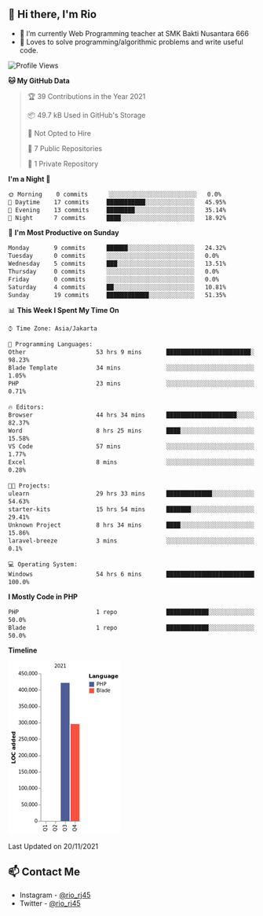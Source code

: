 ## 👋 Hi there, I'm Rio 

-  🔭 I’m currently Web Programming teacher at SMK Bakti Nusantara 666
-  💬 Loves to solve programming/algorithmic problems and write useful code.

<!--START_SECTION:waka-->
![Profile Views](http://img.shields.io/badge/Profile%20Views-213-blue)

**🐱 My GitHub Data** 

> 🏆 39 Contributions in the Year 2021
 > 
> 📦 49.7 kB Used in GitHub's Storage 
 > 
> 🚫 Not Opted to Hire
 > 
> 📜 7 Public Repositories 
 > 
> 🔑 1 Private Repository 
 > 
**I'm a Night 🦉** 

```text
🌞 Morning    0 commits      ░░░░░░░░░░░░░░░░░░░░░░░░░   0.0% 
🌆 Daytime    17 commits     ███████████░░░░░░░░░░░░░░   45.95% 
🌃 Evening    13 commits     ████████░░░░░░░░░░░░░░░░░   35.14% 
🌙 Night      7 commits      ████░░░░░░░░░░░░░░░░░░░░░   18.92%

```
📅 **I'm Most Productive on Sunday** 

```text
Monday       9 commits      ██████░░░░░░░░░░░░░░░░░░░   24.32% 
Tuesday      0 commits      ░░░░░░░░░░░░░░░░░░░░░░░░░   0.0% 
Wednesday    5 commits      ███░░░░░░░░░░░░░░░░░░░░░░   13.51% 
Thursday     0 commits      ░░░░░░░░░░░░░░░░░░░░░░░░░   0.0% 
Friday       0 commits      ░░░░░░░░░░░░░░░░░░░░░░░░░   0.0% 
Saturday     4 commits      ██░░░░░░░░░░░░░░░░░░░░░░░   10.81% 
Sunday       19 commits     ████████████░░░░░░░░░░░░░   51.35%

```


📊 **This Week I Spent My Time On** 

```text
⌚︎ Time Zone: Asia/Jakarta

💬 Programming Languages: 
Other                    53 hrs 9 mins       ████████████████████████░   98.23% 
Blade Template           34 mins             ░░░░░░░░░░░░░░░░░░░░░░░░░   1.05% 
PHP                      23 mins             ░░░░░░░░░░░░░░░░░░░░░░░░░   0.71%

🔥 Editors: 
Browser                  44 hrs 34 mins      ████████████████████░░░░░   82.37% 
Word                     8 hrs 25 mins       ████░░░░░░░░░░░░░░░░░░░░░   15.58% 
VS Code                  57 mins             ░░░░░░░░░░░░░░░░░░░░░░░░░   1.77% 
Excel                    8 mins              ░░░░░░░░░░░░░░░░░░░░░░░░░   0.28%

🐱‍💻 Projects: 
ulearn                   29 hrs 33 mins      █████████████░░░░░░░░░░░░   54.63% 
starter-kits             15 hrs 54 mins      ███████░░░░░░░░░░░░░░░░░░   29.41% 
Unknown Project          8 hrs 34 mins       ████░░░░░░░░░░░░░░░░░░░░░   15.86% 
laravel-breeze           3 mins              ░░░░░░░░░░░░░░░░░░░░░░░░░   0.1%

💻 Operating System: 
Windows                  54 hrs 6 mins       █████████████████████████   100.0%

```

**I Mostly Code in PHP** 

```text
PHP                      1 repo              ████████████░░░░░░░░░░░░░   50.0% 
Blade                    1 repo              ████████████░░░░░░░░░░░░░   50.0%

```


**Timeline**

![Chart not found](https://raw.githubusercontent.com/neushepa/neushepa/main/charts/bar_graph.png) 


 Last Updated on 20/11/2021
<!--END_SECTION:waka-->

## 📫 Contact Me
- Instagram - [@rio_rj45](https://www.instagram.com/rio_rj45/)
- Twitter - [@rio_rj45](https://twitter.com/rio_rj45)
